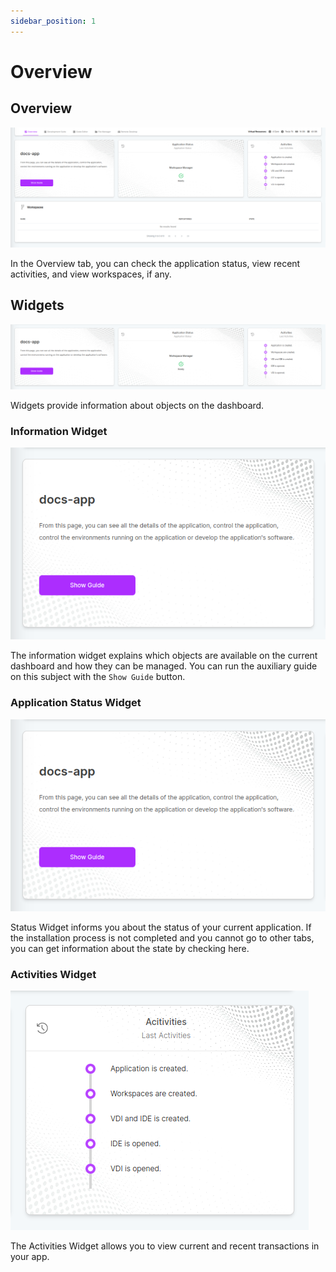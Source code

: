 ```yaml
---
sidebar_position: 1
---
```


# Overview

## Overview

![In the Overview tab, you can check the application status, view recent activities, and view workspaces, if any.](./img/app-tab-overview.png)

In the Overview tab, you can check the application status, view recent activities, and view workspaces, if any.

## Widgets

![Instance Dashboard Widgets](./img/app-widgets.png)

Widgets provide information about objects on the dashboard.

### Information Widget

![Information Widget](./img/app-info-widget.png)

The information widget explains which objects are available on the current dashboard and how they can be managed. You can run the auxiliary guide on this subject with the `Show Guide` button.

### Application Status Widget

![Application Status Widget](./img/app-info-widget.png)

Status Widget informs you about the status of your current application. If the installation process is not completed and you cannot go to other tabs, you can get information about the state by checking here.

### Activities Widget

![Activities Widget](./img/app-activities-widget.png)

The Activities Widget allows you to view current and recent transactions in your app.
